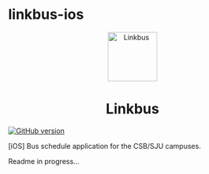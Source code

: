 # linkbus-ios

<p align="center"><img src="https://user-images.githubusercontent.com/20750745/98449204-e585f980-20ee-11eb-873f-0d8fbf29b185.png" alt="Linkbus" width="100" height="100"></p>


<h1 align="center">Linkbus</h1>

[![GitHub version](https://badge.fury.io/gh/michaelcarroll%2Flinkbus-ios.svg)](https://apps.apple.com/us/app/linkbus/id1531257573)


[iOS] Bus schedule application for the CSB/SJU campuses.

Readme in progress...
